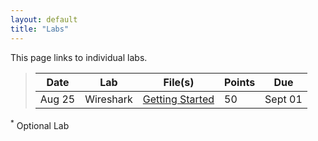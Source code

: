 ```yaml
---
layout: default
title: "Labs"
---
```


This page links to individual labs.

>  Date   | Lab | File(s) | Points | Due
> ------- | --- | ------- | ---- | ----
> Aug 25 | Wireshark | [Getting Started](files/Wireshark_Intro_v8.1.pdf) | 50 | Sept 01

<!--
> Sept 07 | Wireshark | [HTTP](files/Wireshark_HTTP_v8.1.pdf) | 100 | Sept 19
> Sept 13 | Wireshark | [DNS](files/Wireshark_DNS_v8.1.pdf) | 100 | Sept 23
> Sept 21 | Wireshark | [UDP](files/Wireshark_UDP_v8.1.pdf) <sup>*</sup> | 75 | Sept 30
> Sept 25 | Programming Lab | [Introduction to Sockets](sockets_intro.html) | 100 | Oct 05
> Sept 28 | Lab | [Reliable Data Transfer](rdt.html) | 75 | Oct 07
> Sept 28 | Programming Lab | Three Letter Match [tlm](tlm.md) | 200 | Oct 14
> Sept 30 | Wireshark | [TCP](files/Wireshark_TCP_v8.1.pdf) and the [capture](files/tcp.pcapng) | 100 | Oct 16
> Oct 21 | Wireshark | [DHCP](files/Wireshark_DHCP_v8.1.pdf) | 75 | Nov 02
> Nov 24 | Programming Lab | [C Raw Sockets](c-raw-sockets.html) | 200 | Dec 11
-->

<!--
> Sept 24 | Lab | [Reliable Data Transfer](rdt.html) - [Solutions](rdt_solutions.html) | Oct 08
> Sept 29 | Wireshark | [TCP](files/Wireshark_TCP_v7.0.pdf) - [local capture](files\tcp.pcapng) | Oct 10
> Oct 01 | Programming Lab | [Introduction to Sockets](sockets_into.html) | Oct 13
> Oct 20 | Wireshark | [NAT](files/Wireshark_NAT_v7.0.pdf) | Oct 29
> Nov 17 | Programming Lab | [Ping Pong](pingpong.html) | Nov 30
-->

<sup>*</sup> Optional Lab

